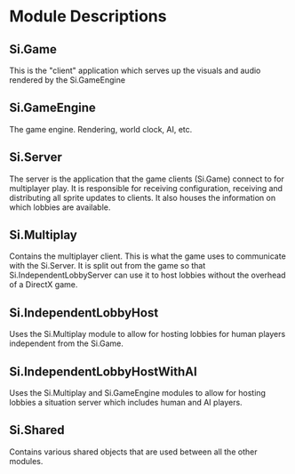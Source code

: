 # Module Descriptions

## Si.Game
This is the "client" application which serves up the visuals and audio rendered by the Si.GameEngine

## Si.GameEngine
The game engine. Rendering, world clock, AI, etc.

## Si.Server
The server is the application that the game clients (Si.Game) connect to for multiplayer play.
It is responsible for receiving configuration, receiving and distributing all sprite updates to
clients. It also houses the information on which lobbies are available.

## Si.Multiplay
Contains the multiplayer client. This is what the game uses to communicate with the Si.Server.
It is split out from the game so that Si.IndependentLobbyServer can use it to host lobbies without
the overhead of a DirectX game.

## Si.IndependentLobbyHost
Uses the Si.Multiplay module to allow for hosting lobbies for human players independent from the Si.Game.

## Si.IndependentLobbyHostWithAI
Uses the Si.Multiplay and Si.GameEngine modules to allow for hosting lobbies a situation server which includes human and AI players.

## Si.Shared
Contains various shared objects that are used between all the other modules.
